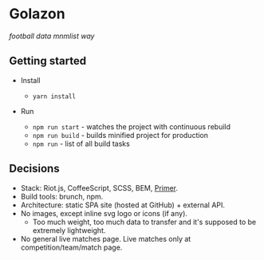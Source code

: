 Golazon
=======

*football data mnmlist way*

## Getting started

* Install
  * `yarn install`

* Run
  * `npm run start` - watches the project with continuous rebuild
  * `npm run build` - builds minified project for production
  * `npm run` - list of all build tasks

## Decisions

* Stack: Riot.js, CoffeeScript, SCSS, BEM, [Primer](http://primercss.io/).
* Build tools: brunch, npm.
* Architecture: static SPA site (hosted at GitHub) + external API.
* No images, except inline svg logo or icons (if any).
  * Too much weight, too much data to transfer and it's supposed to be extremely lightweight.
* No general live matches page. Live matches only at competition/team/match page.
